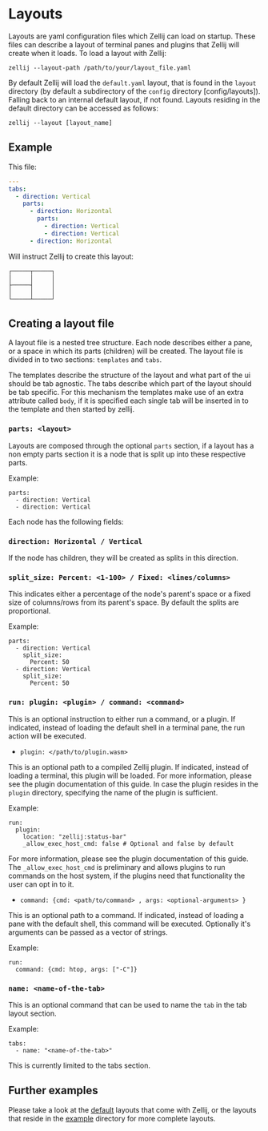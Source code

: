 # Layouts
Layouts are yaml configuration files which Zellij can load on startup.
These files can describe a layout of terminal panes and plugins that Zellij will create when it loads.
To load a layout with Zellij:

```
zellij --layout-path /path/to/your/layout_file.yaml
```

By default Zellij will load the `default.yaml` layout, that is found in the
`layout` directory (by default a subdirectory of the `config`
directory [config/layouts]). Falling back to an internal default layout,
if not found.
Layouts residing in the default directory can be accessed as follows:
```
zellij --layout [layout_name]
```

## Example
This file:
```yaml
---
tabs:
  - direction: Vertical
    parts:
      - direction: Horizontal
        parts:
          - direction: Vertical
          - direction: Vertical
      - direction: Horizontal
```

Will instruct Zellij to create this layout:
```
┌─────┬─────┐
│     │     │
├─────┤     │
│     │     │
└─────┴─────┘
```

## Creating a layout file
A layout file is a nested tree structure.
Each node describes either a pane, or a space in which its parts (children) will be created.
The layout file is divided in to two sections: `templates` and `tabs`.

The templates describe the structure of the layout and what part of the ui
should be tab agnostic.
The tabs describe which part of the layout should be tab specific.
For this mechanism the templates make use of an extra attribute called `body`,
if it is specified each single tab will be inserted in to the template and then
started by zellij.

### `parts: <layout>`

Layouts are composed through the optional `parts` section, if a layout has a non empty parts section
it is a node that is split up into these respective parts.

Example:
```
parts:
  - direction: Vertical
  - direction: Vertical
```

Each node has the following fields:

### `direction: Horizontal / Vertical`
If the node has children, they will be created as splits in this direction.

### `split_size: Percent: <1-100> / Fixed: <lines/columns>`
This indicates either a percentage of the node's parent's space or a fixed size of columns/rows from its parent's space. By default the splits are proportional.

Example:
```
parts:
  - direction: Vertical
    split_size:
      Percent: 50
  - direction: Vertical
    split_size:
      Percent: 50
```

### `run: plugin: <plugin> / command: <command>`
This is an optional instruction to either run a command, or a plugin.
If indicated, instead of loading the default shell in a terminal pane,
the run action will be executed.

* `plugin: </path/to/plugin.wasm>`

This is an optional path to a compiled Zellij plugin. 
If indicated, instead of loading a terminal, this plugin will be loaded.
For more information, please see the plugin documentation of this guide.
In case the plugin resides in the `plugin` directory, specifying the name of the plugin is sufficient.

Example:
```
run:
  plugin:
    location: "zellij:status-bar"
    _allow_exec_host_cmd: false # Optional and false by default
```
For more information, please see the plugin documentation of this guide.
The `_allow_exec_host_cmd` is preliminary and allows plugins to run commands
on the host system, if the plugins need that functionality the user can opt in
to it.

* `command: {cmd: <path/to/command> , args: <optional-arguments> }`

This is an optional path to a command. If indicated, instead of loading
a pane with the default shell, this command will be executed.
Optionally it's arguments can be passed as a vector of strings.

Example:
```
run:
  command: {cmd: htop, args: ["-C"]}
```

### `name: <name-of-the-tab>`
This is an optional command that can be used to name the `tab` in the tab layout
section. 

Example:
```
tabs:
  - name: "<name-of-the-tab>"
```

This is currently limited to the tabs section.


## Further examples
Please take a look at the [default](https://github.com/zellij-org/zellij/tree/main/zellij-utils/assets/layouts) layouts that come with Zellij, or the layouts that reside in the [example](https://github.com/zellij-org/zellij/tree/main/example) directory for more complete layouts.

